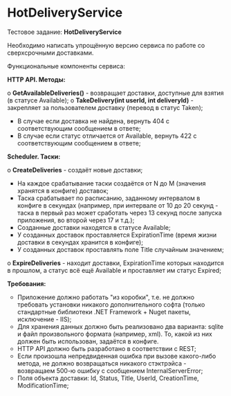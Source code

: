 # HotDeliveryService

Тестовое задание: <strong>HotDeliveryService</strong>

Необходимо написать упрощённую версию сервиса по работе со сверхсрочными доставками.

Функциональные компоненты сервиса:

<strong>HTTP API. Методы:</strong>

o <strong>GetAvailableDeliveries()</strong> - возвращает доставки, доступные для взятия (в статусе Available);
o <strong>TakeDelivery(int userId, int deliveryId)</strong> - закрепляет за пользователем доставку (перевод в статус Taken);
<ul type="square">
<li>В случае если доставка не найдена, вернуть 404 с соответствующим сообщением в ответе;</li>
<li>В случае если статус отличается от Available, вернуть 422 с соответствующим сообщением в ответе;</li>
</ul>

<strong>Scheduler. Таски:</strong>

o <strong>CreateDeliveries</strong> - создаёт новые доставки;
<ul type="square">
<li>На каждое срабатывание таски создаётся от N до M (значения хранятся в конфиге) доставок;</li>
<li>Таска срабатывает по расписанию, заданному интервалом в конфиге в секундах (например, при интервале от 10 до 20 секунд - таска в 
первый раз может сработать через 13 секунд после запуска приложения, во второй через 17 и т.д.);</li>
<li>Созданные доставки находятся в статусе Available;</li>
<li>У созданных доставок проставляется ExpirationTime (время жизни доставки в секундах хранится в конфиге);</li>
<li>У созданных доставок проставлять поле Title случайным значением;</li>
</ul>
o <strong>ExpireDeliveries</strong> - находит доставки, ExpirationTime которых находится в прошлом, а статус всё ещё Available и проставляет им статус Expired;

<strong>Требования:</strong>
<ul type="circle">
<li>Приложение должно работать &quot;из коробки&quot;, т.е. не должно требовать установки никакого дополнительного софта (только стандартные библиотеки .NET Framework + Nuget пакеты, исключение - IIS);</li>
<li>Для хранения данных должно быть реализовано два варианта: sqlite и файл произвольного формата (например, xml). То, какой из них должен быть использован, задаётся в конфиге.</li>
<li>HTTP API должно быть разработано в соответствии с REST;</li>
<li>Если произошла непредвиденная ошибка при вызове какого-либо метода, не должно возвращаться никакого стэктрэйса - возвращаем 500-ю ошибку с сообщением InternalServerError;</li>
<li>Поля объекта доставки: Id, Status, Title, UserId, CreationTime, ModificationTime;</li>
